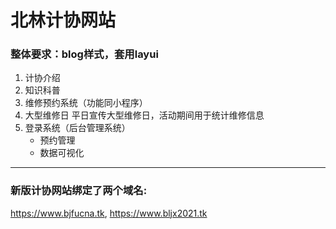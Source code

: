 # 北林计协网站
### 整体要求：blog样式，套用layui
1. 计协介绍
2. 知识科普
3. 维修预约系统（功能同小程序）
4. 大型维修日 平日宣传大型维修日，活动期间用于统计维修信息
5. 登录系统（后台管理系统）
    - 预约管理
    - 数据可视化
***
### 新版计协网站绑定了两个域名:   
<https://www.bjfucna.tk>, <https://www.bljx2021.tk>
